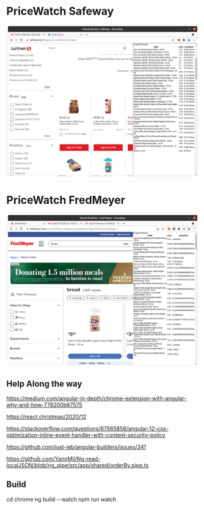 # PriceWatch Safeway

![alt text](https://github.com/maddadder/pricewatch/blob/master/Screenshot1.png?raw=true)

# PriceWatch FredMeyer

![alt text](https://github.com/maddadder/pricewatch/blob/master/Screenshot2.png?raw=true)

## Help Along the way

https://medium.com/angular-in-depth/chrome-extension-with-angular-why-and-how-778200b87575

https://react.christmas/2020/12

https://stackoverflow.com/questions/67565858/angular-12-css-optimization-inline-event-handler-with-content-security-policy

https://github.com/just-jeb/angular-builders/issues/341

https://github.com/YannMjl/Ng-read-localJSON/blob/ng_pipe/src/app/shared/orderBy.pipe.ts


## Build

cd chrome
ng build --watch
npm run watch
